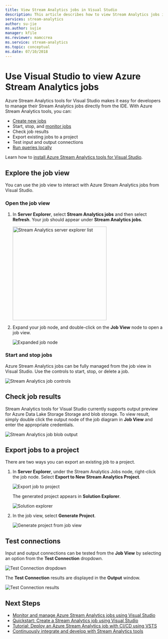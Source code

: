 ```yaml
---
title: View Stream Analytics jobs in Visual Studio
description: This article describes how to view Stream Analytics jobs in Visual Studio.
services: stream-analytics
author: su-jie
ms.author: sujie
manager: kfile
ms.reviewer: mamccrea
ms.service: stream-analytics
ms.topic: conceptual
ms.date: 07/10/2018
---
```


# Use Visual Studio to view Azure Stream Analytics jobs

Azure Stream Analytics tools for Visual Studio makes it easy for developers to manage their Stream Analytics jobs directly from the IDE. With Azure Stream Analytics tools, you can:
- [Create new jobs](stream-analytics-quick-create-vs.md)
- Start, stop, and [monitor jobs](stream-analytics-monitor-jobs-use-vs.md)
- Check job results
- Export existing jobs to a project
- Test input and output connections
- [Run queries locally](stream-analytics-vs-tools-local-run.md)

Learn how to [install Azure Stream Analytics tools for Visual Studio](stream-analytics-tools-for-visual-studio-install.md).

## Explore the job view

You can use the job view to interact with Azure Stream Analytics jobs from Visual Studio.

### Open the job view

1. In **Server Explorer**, select **Stream Analytics jobs** and then select **Refresh**. Your job should appear under **Stream Analytics jobs**.

   <img src="./media/stream-analytics-vs-tools/stream-analytics-tools-for-vs-list-jobs-01.png" alt="Stream Analytics server explorer list" width=300px>

2. Expand your job node, and double-click on the **Job View** node to open a job view.
    
   ![Expanded job node](./media/stream-analytics-vs-tools/stream-analytics-tools-for-vs-job-view-01.png)

### Start and stop jobs

Azure Stream Analytics jobs can be fully managed from the job view in Visual Studio. Use the controls to start, stop, or delete a job.
    
   ![Stream Analytics job controls](./media/stream-analytics-vs-tools/azure-stream-analytics-job-view-controls.png)


## Check job results

Stream Analytics tools for Visual Studio currently supports output preview for Azure Data Lake Storage Storage and blob storage. To view result, simply double click the output node of the job diagram in **Job View** and enter the appropriate credentials.

   ![Stream Analytics job blob output](./media/stream-analytics-vs-tools/stream-analytics-blob-preview.png)


## Export jobs to a project

There are two ways you can export an existing job to a project.

1. In **Server Explorer**, under the Stream Analytics Jobs node, right-click the job node. Select **Export to New Stream Analytics Project**.
    
   ![Export job to project](./media/stream-analytics-vs-tools/stream-analytics-tools-for-vs-export-job-01.png)
    
    The generated project appears in **Solution Explorer**.
    
   ![Solution explorer](./media/stream-analytics-vs-tools/stream-analytics-tools-for-vs-export-job-02.png)

2. In the job view, select **Generate Project**.
    
   ![Generate project from job view](./media/stream-analytics-vs-tools/stream-analytics-tools-for-vs-export-job-03.png)

## Test connections

Input and output connections can be tested from the **Job View** by selecting an option from the **Test Connection** dropdown.

   ![Test Connection dropdown](./media/stream-analytics-vs-tools/stream-analytics-test-connection-dropdown.png)

The **Test Connection** results are displayed in the **Output** window.

   ![Test Connection results](./media/stream-analytics-vs-tools/stream-analytics-test-connection-results.png)

## Next Steps

* [Monitor and manage Azure Stream Analytics jobs using Visual Studio](stream-analytics-monitor-jobs-use-vs.md)
* [Quickstart: Create a Stream Analytics job using Visual Studio](stream-analytics-quick-create-vs.md)
* [Tutorial: Deploy an Azure Stream Analytics job with CI/CD using VSTS](stream-analytics-tools-visual-studio-cicd-vsts.md)
* [Continuously integrate and develop with Stream Analytics tools](stream-analytics-tools-for-visual-studio-cicd.md)